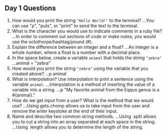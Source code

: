## Day 1 Questions

1. How would you print the string `"Hello World!"` to the terminal?
...You can use "p", "puts", or "print" to send the text to the terminal.
1. What is the character you would use to indicate comments in a ruby file?
...In order to comment out sections of code or make notes, you would use the octothorpe/hashtag/pound (#).
1. Explain the difference between an integer and a float?
...An integer is a whole number, where a float is a number with a decimal place.
1. In the space below, create a variable `animal` that holds the string `"zebra"`
...animal = "zebra"
1. How would you print the string `"zebra"` using the variable that you created above?
...p animal
1. What is interpolation? Use interpolation to print a sentence using the variable `animal`.
...Interpolation is a method of inserting the value of a variable into a string.
...p "My favorite animal from the Eqqus genus is a #{animal}."
1. How do we get input from a user? What is the method that we would use?
...Using gets.chomp allows us to take input from the user and remove the enter keystoke at the end of their input.
1. Name and describe two common string methods.
...Using .split allows you to cut a string into an array separated at each space in the string.
...Using .length allows you to determine the length of the string.
